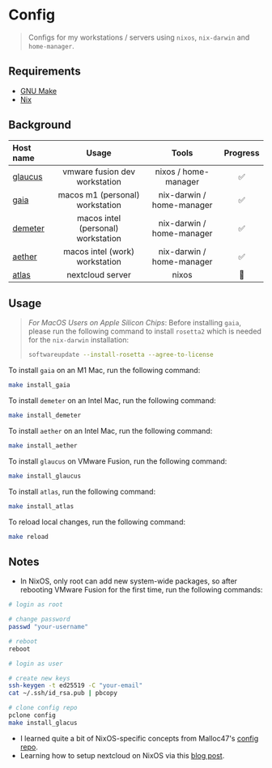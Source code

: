 # Config
> Configs for my workstations / servers using `nixos`, `nix-darwin` and `home-manager`. 

## Requirements

- [GNU Make](https://www.gnu.org/software/make/)
- [Nix](https://nixos.org/download.html)

## Background

| Host name                                                  | Usage                              | Tools                      | Progress |
| :--------------------------------------------------------- | :--------------------------------: | :------------------------: | :------: |
| [glaucus](https://en.wikipedia.org/wiki/Glaucus)           | vmware fusion dev workstation      | nixos / home-manager       | ✅ |
| [gaia](https://en.wikipedia.org/wiki/Gaia)                 | macos m1 (personal) workstation    | nix-darwin / home-manager  | ✅ |
| [demeter](https://en.wikipedia.org/wiki/Demeter)           | macos intel (personal) workstation | nix-darwin / home-manager  | ✅ |
| [aether](https://en.wikipedia.org/wiki/Aether_(mythology)) | macos intel (work) workstation     | nix-darwin / home-manager  | ✅ |
| [atlas](https://en.wikipedia.org/wiki/Argo)                | nextcloud server                   | nixos                      | 🚧 |

## Usage
> *For MacOS Users on Apple Silicon Chips*:
> Before installing `gaia`, please run the following command to install `rosetta2` which is needed for the `nix-darwin` installation:
> ```bash
> softwareupdate --install-rosetta --agree-to-license
> ```

To install `gaia` on an M1 Mac, run the following command:
```bash
make install_gaia
```

To install `demeter` on an Intel Mac, run the following command:
```bash
make install_demeter
```

To install `aether` on an Intel Mac, run the following command:
```bash
make install_aether
```

To install `glaucus` on VMware Fusion, run the following command:
```bash
make install_glaucus
```

To install `atlas`, run the following command:
```bash
make install_atlas
```

To reload local changes, run the following command:
```bash
make reload
```

## Notes
- In NixOS, only root can add new system-wide packages, so after rebooting VMware Fusion for the first time, run the following commands:
```bash
# login as root

# change password
passwd "your-username"

# reboot
reboot

# login as user

# create new keys
ssh-keygen -t ed25519 -C "your-email"
cat ~/.ssh/id_rsa.pub | pbcopy

# clone config repo
pclone config
make install_glacus
```
- I learned quite a bit of NixOS-specific concepts from Malloc47's [config repo](https://github.com/malloc47/config).
- Learning how to setup nextcloud on NixOS via this [blog post](https://jacobneplokh.com/how-to-setup-nextcloud-on-nixos/).
